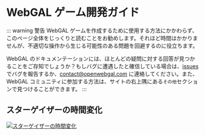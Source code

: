 # WebGAL ゲーム開発ガイド

::: warning 警告
WebGAL ゲームを作成するために使用する方法にかかわらず、このページ全体をじっくりと読むことをお勧めします。それほど時間はかかりませんが、不適切な操作から生じる可能性のある問題を回避するのに役立ちます。

WebGAL のドキュメンテーションには、ほとんどの疑問に対する回答が見つかることをご存知でしょうか？もしバグに遭遇したと確信している場合は、[issues](https://github.com/MakinoharaShoko/WebGAL/issues) でバグを報告するか、[contact@openwebgal.com](mailto:contact@openwebgal.com) に連絡してください。また、WebGAL コミュニティに参加する方法は、サイトの右上隅にある`その他`セクションで見つけることができます。
:::

## スターゲイザーの時間変化

[![スターゲイザーの時間変化](https://starchart.cc/MakinoharaShoko/WebGAL.svg)](https://starchart.cc/MakinoharaShoko/WebGAL)
